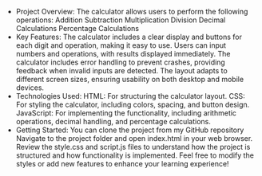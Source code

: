 - Project Overview:
The calculator allows users to perform the following operations:
Addition
Subtraction
Multiplication
Division
Decimal Calculations
Percentage Calculations
- Key Features:
The calculator includes a clear display and buttons for each digit and operation, making it easy to use.
Users can input numbers and operations, with results displayed immediately.
The calculator includes error handling to prevent crashes, providing feedback when invalid inputs are detected.
The layout adapts to different screen sizes, ensuring usability on both desktop and mobile devices.
- Technologies Used:
HTML: For structuring the calculator layout.
CSS: For styling the calculator, including colors, spacing, and button design.
JavaScript: For implementing the functionality, including arithmetic operations, decimal handling, and percentage calculations.
- Getting Started:
You can clone the project from my GitHub repository
Navigate to the project folder and open index.html in your web browser.
Review the style.css and script.js files to understand how the project is structured and how functionality is implemented.
Feel free to modify the styles or add new features to enhance your learning experience!
